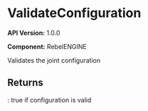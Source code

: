 # ValidateConfiguration

**API Version:** 1.0.0

**Component:** RebelENGINE

Validates the joint configuration

## Returns

: true if configuration is valid

